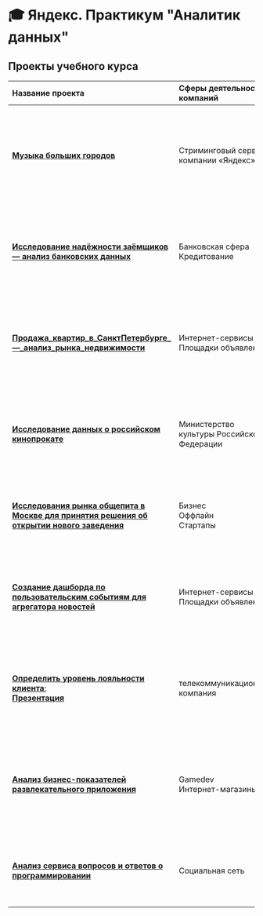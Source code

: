 # :mortar_board: Яндекс. Практикум "Аналитик данных"
## Проекты учебного курса
| Название проекта | Сферы деятельности компаний | Направление деятельности | Навыки и инструменты | Задачи проекта | 
| :-------------------- | :-------------------- | :-------------------- | :-------------------- | :-------------------- |
| [**Музыка больших городов**](https://github.com/AnatolyKuzmin/Data_Analyst_Yandex/tree/main/Музыка%20больших%20городов) | Стриминговый сервис компании «Яндекс» | Data Analyst <br>Продуктовый аналитик | -Pandas <br>-Python <br>-Предобработка данных | Активность пользователей в Москве и Петербурге. Какие жанры слушают пользователи в зависимости от города. В Москве чаще слушают поп-музыку, в Петербурге — русский рэп |
| [**Исследование надёжности заёмщиков — анализ банковских данных**](https://github.com/AnatolyKuzmin/Data_Analyst_Yandex/tree/main/Исследование_надёжности_заёмщиков_анализ_банковских_данных) | Банковская сфера<br>Кредитование | Data Analyst<br>Финансовый аналитик | -Pandas<br>-PyMystem3<br>-Python<br>-лемматизация<br>-предобработка данных | На основе статистики о платёжеспособности клиентов исследовать влияет ли семейное положение и количество детей клиента на факт возврата кредита в срок | 
| [**Продажа_квартир_в_СанктПетербурге_—_анализ_рынка_недвижимости**](https://github.com/AnatolyKuzmin/Data_Analyst_Yandex/tree/main/Продажа_квартир_в_СанктПетербурге_—_анализ_рынка_недвижимости) | Интернет-сервисы<br>Площадки объявлений | Data Analyst<br>Fraud-аналитик<br>Маркетинг-аналитик | -Matplotlib<br>-Pandas<br>-Python<br>-визуализация данных<br>-исследовательский анализ данных<br>-предобработка данных | Используя данные сервиса Яндекс.Недвижимость, определить рыночную стоимость объектов недвижимости и типичные параметры квартир | 
| [**Исследование данных о российском кинопрокате**](https://github.com/AnatolyKuzmin/Data_Analyst_Yandex/tree/main/Исследование_данных_о_российском_кинопрокате) | Министерство культуры Российской Федерации | Data Analyst | -Pandas <br>-Python <br>-Предобработка данных | Нужно изучить рынок российского кинопроката и выявить текущие тренды. Уделите внимание фильмам, которые получили государственную поддержку | 
| [**Исследования рынка общепита в Москве для принятия решения об открытии нового заведения**](https://github.com/AnatolyKuzmin/Data_Analyst_Yandex/tree/main/Рынок_заведений_общественного_питания_Москвы) | Бизнес<br>Оффлайн<br>Стартапы | Data Analyst<br>Аналитик универсал<br>Маркетинг-аналитик | -Pandas<br>-Plotly<br>-Python<br>-Seaborn<br>-визуализация данных<br>-PowerPoint | Исследование рынка общественного питания на основе открытых данных, подготовка презентации для инвесторов | 
| [**Создание дашборда по пользовательским событиям для агрегатора новостей**](https://github.com/AnatolyKuzmin/Data_Analyst_Yandex/tree/main/Создание_дашборда_по_пользовательским_событиям) | Интернет-сервисы<br>Площадки объявлений | Маркетинг-аналитик<br>Data Analyst<br>Аналитик (универсал)<br>BI-аналитик | -Python<br>-SQLAlchemy<br>-PostgreSQL<br>-dash<br>-Tableau<br>-продуктовые метрики<br>-построение дашбордов | Используя данные Яндекс.Дзена построить дашборд с метриками взаимодействия пользователей с карточками статей | 
| [**Определить уровень лояльности клиента**](https://github.com/AnatolyKuzmin/Data_Analyst_Yandex/blob/main/Определить%20уровень%20лояльности%20клиента.ipynb);<br>[**Презентация**](https://github.com/AnatolyKuzmin/Data_Analyst_Yandex/blob/main/Определить%20уровень%20лояльности%20клиента.pdf) | телекоммуникационная компания | Маркетинг-аналитик<br>Data Analyst<br>Аналитик (универсал)<br>BI-аналитик | -Python<br>-SQLAlchemy<br>-PostgreSQL<br>-dash<br>-Tableau<br>-продуктовые метрики<br>-построение дашбордов | Определить текущий уровень потребительской лояльности, или NPS (от англ. Net Promoter Score), среди клиентов из России |
| [**Анализ бизнес-показателей развлекательного приложения**](https://github.com/AnatolyKuzmin/Data_Analyst_Yandex/blob/main/Анализ%20бизнес-показателей%20развлекательного%20приложения.ipynb) | Gamedev<br>Интернет-магазины | Маркетинг-аналитик<br>Продуктовый аналитик | -Python<br>-Matplotlib<br>-NumPy<br>-dash<br>-Pandas<br>-исследовательский анализ данных<br>-описательная статистика | Несмотря на огромные вложения в рекламу, последние несколько месяцев компания терпит убытки. Ваша задача — разобраться в причинах и помочь компании выйти в плюс |
| [**Анализ сервиса вопросов и ответов о программировании**](https://github.com/AnatolyKuzmin/Data_Analyst_Yandex/blob/main/Анализ%20сервиса%20вопросов%20и%20ответов%20о%20программировании.ipynb) | Социальная сеть | Маркетинг-аналитик<br>Продуктовый аналитик | -Python<br>-SQLAlchemy<br>-PostgreSQL<br>-исследовательский анализ данных<br>-описательная статистика | Небольшой проект по анализу сервиса вопросов и ответов о программировании |
